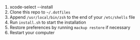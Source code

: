 1. xcode-select --install
2. Clone this repo to `~/.dotfiles`
3. Append `/usr/local/bin/zsh` to the end of your `/etc/shells` file
4. Run `install.sh` to start the installation
5. Restore preferences by running `mackup restore` if necessary
6. Restart your computer
